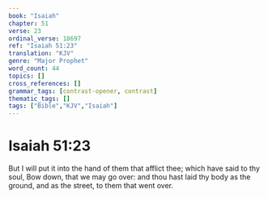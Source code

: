 ```yaml
---
book: "Isaiah"
chapter: 51
verse: 23
ordinal_verse: 18697
ref: "Isaiah 51:23"
translation: "KJV"
genre: "Major Prophet"
word_count: 44
topics: []
cross_references: []
grammar_tags: [contrast-opener, contrast]
thematic_tags: []
tags: ["Bible","KJV","Isaiah"]
---
```


# Isaiah 51:23

But I will put it into the hand of them that afflict thee; which have said to thy soul, Bow down, that we may go over: and thou hast laid thy body as the ground, and as the street, to them that went over.
